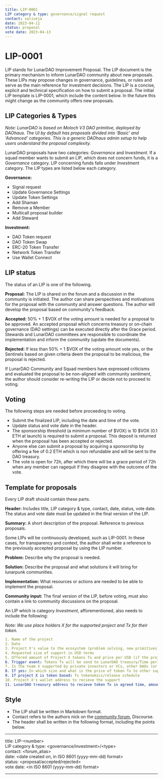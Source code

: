 ```yaml
---
title: LIP-0001  
LIP category & type: governance/signal request   
contact: saliveja  
date: 2023-04-11  
status: proposal  
vote date: 2023-04-13
---
```


# LIP-0001

LIP stands for LunarDAO Improvement Proposal. The LIP document is the primary mechanism to inform LunarDAO community about new proposals. These LIPs may propose changes in governance, guidelines, or rules and serve as the main reference for investment decisions. The LIP is a concise, explicit and technical specification on how to submit a proposal. The initial LIP template is LIP-0001, which include the content below. In the future this might change as the community offers new proposals.

## LIP Categories & Types

*Note: LunarDAO is based on Moloch V3 DAO primitive, deployed by DAOhaus. The UI by default has proposals divided into 'Basic' and 'Advanced' categories. This is a generic DAOhaus admin setup to help users understand the proposal complexity.* 

LunarDAO proposals have two categories: *Governance* and *Investment*. If a squad member wants to submit an LIP, which does not concern funds, it is a *Governance* category. LIP concerning funds falls under *Investment* category. The LIP types are listed below each category.

**Governance:** 

- Signal request  
- Update Governance Settings
- Update Token Settings
- Add Shaman
- Remove a Member  
- Multicall proposal builder
- Add Steward

**Investment:** 

- DAO Token request
- DAO Token Swap
- ERC-20 Token Transfer
- Network Token Transfer
- Use Wallet Connect

## LIP status

The status of an LIP is one of the following.

**Proposal:** The LIP is shared on the forum and a discussion in the community is initiated. The author can share perspectives and motivations for the proposal with the community and answer questions. The author will develop the proposal based on community's feedback.  

**Accepted:** 50% + 1 $VOX of the voting amount is needed for a proposal to be approved. An accepted proposal which concerns treasury or on-chain governance (DAO settings) can be executed directly after the Grace period. Stewards and LunarDAO committees are responsible to coordinate the implementation and inform the community (update the documents). 

**Rejected:** If less than 50% + 1 $VOX of the voting amount vote yes, or the Sentinels based on given criteria deem the proposal to be malicious, the proposal is rejected. 

If LunarDAO Community and Squad members have expressed criticisms and evaluated the proposal to be non-aligned with community sentiment, the author should consider re-writing the LIP or decide not to proceed to voting.

## Voting

The following steps are needed before proceeding to voting.

- Submit the finalized LIP, including the date and time of the vote.  
- Update status and vote date in the header.  
- The sponsorship threshold (a minimum number of $VOX) is 10 $VOX (0.1 ETH at launch) is required to submit a proposal. This deposit is returned when the proposal has been accepted or rejected.  
- Anyone else can submit a proposal by acquiring a sponsorship by offering a fee of 0.2 ETH which is non refundable and will be sent to the DAO treasury.
- The vote is open for 72h, after which there will be a grace period of 72h when any member can ragequit if they disagree with the outcome of the vote.  

## Template for proposals

Every LIP draft should contain these parts.

**Header:** Includes title, LIP category & type, contact, date, status, vote date. The status and vote date must be updated in the final version of the LIP.

**Summary:** A short description of the proposal. Reference to previous proposals.

Some LIPs will be continuously developed, such as LIP-0001. In these cases, for transparency and context, the author shall write a reference to the previously accepted proposal by using the LIP number.

**Problem:** Describe why the proposal is needed.

**Solution:** Describe the proposal and what solutions it will bring for lunarpunk communities.

**Implementation:** What resources or actions are needed to be able to implement the proposal.

**Community input:** The final version of the LIP, before voting, must also contain a link to community discussions on the proposal.

An LIP which is category *Investment*, afforementioned, also needs to include the following:

*Note: We use place holders X for the supported project and Tx for their token.*

```yaml
1. Name of the project
2. Date
3. Project X's value to the ecosystem (problem solving, new primitives, tools, knowledge, monetary etc)
4. Requested size of support in USD terms
5. Offered amount of Project X tokens Tx and price per USD (if the project is monetary based)
6. Trigger event: Tokens Tx will be send to LunarDAO treasury/Time period needed for execution or expected time of launch (when Tx becomes liquid)
7. Is the team X supported by private investors or VCs, other DAOs (or plans to) or just LunarDAO?
8. If yes: In which size and what is the price of token Tx to other supporting subjects?
9. If project X is token based: Tx tokenomics/release schedule
10. Project X's wallet address to recieve the support
11. LunarDAO treasury address to recieve token Tx in agreed time, amount and price: 0x59f77dc848c2e45b5954975ee1969e7a22fa25f6

```

## Style

- The LIP shall be written in Markdown format.  
- Contact refers to the authors nick on the [community forum](forum.lunardao.net), Discourse.  
- The header shall be written in the following format, including the points below.

---
title: LIP-\<number>  
LIP category & type: <governance/investment>/\<type>  
contact: <forum_alias>  
date: <date created on, in ISO 8601 (yyyy-mm-dd) format>  
status: <proposal/accepted/rejected>  
vote date: <in ISO 8601 (yyyy-mm-dd) format>

---

